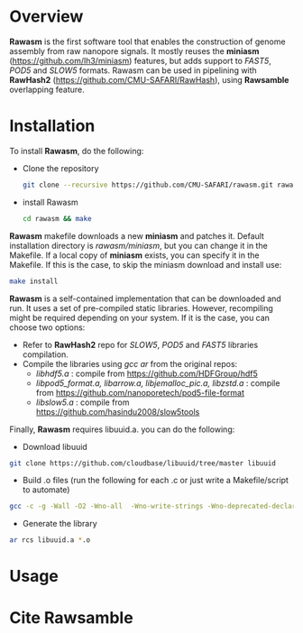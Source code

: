 # Overview
**Rawasm** is the first software tool that enables the construction of genome assembly from raw nanopore signals.
It mostly reuses the **miniasm** (https://github.com/lh3/miniasm) features, but adds support to _FAST5_, _POD5_ and _SLOW5_ formats.
Rawasm can be used in pipelining with **RawHash2** (https://github.com/CMU-SAFARI/RawHash), using **Rawsamble** overlapping feature.

# Installation

To install **Rawasm**, do the following:
* Clone the repository
  ```bash
  git clone --recursive https://github.com/CMU-SAFARI/rawasm.git rawasm
  ```
* install Rawasm
  ```bash
  cd rawasm && make
  ```

**Rawasm** makefile downloads a new **miniasm** and patches it. 
Default installation directory is _rawasm/miniasm_, but you can change it in the Makefile.
If a local copy of **miniasm** exists, you can specify it in the Makefile.
If this is the case, to skip the miniasm download and install use:
```bash
make install
```

**Rawasm** is a self-contained implementation that can be downloaded and run. It uses a set of pre-compiled static libraries.
However, recompiling might be required depending on your system. If it is the case, you can choose two options:
- Refer to **RawHash2** repo for _SLOW5_, _POD5_ and _FAST5_ libraries compilation.
- Compile the libraries using _gcc ar_ from the original repos:
  - _libhdf5.a_ : compile from https://github.com/HDFGroup/hdf5
  - _libpod5_format.a, libarrow.a, libjemalloc_pic.a, libzstd.a_ : compile from https://github.com/nanoporetech/pod5-file-format
  - _libslow5.a_ : compile from https://github.com/hasindu2008/slow5tools

Finally, **Rawasm** requires libuuid.a. you can do the following:
- Download libuuid
```bash
git clone https://github.com/cloudbase/libuuid/tree/master libuuid
```
- Build .o files (run the following for each .c or just write a Makefile/script to automate)
```bash
gcc -c -g -Wall -O2 -Wno-all  -Wno-write-strings -Wno-deprecated-declarations -Wcpp -I. file.c -o file.o
```
- Generate the library
```bash
ar rcs libuuid.a *.o
```

# Usage

# Cite Rawsamble
